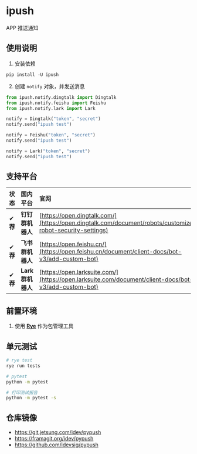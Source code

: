 # ipush

APP 推送通知

## 使用说明

1. 安装依赖

```shell
pip install -U ipush
```

2. 创建 `notify` 对象，并发送消息

```python
from ipush.notify.dingtalk import Dingtalk
from ipush.notify.feishu import Feishu
from ipush.notify.lark import Lark

notify = Dingtalk("token", "secret")
notify.send("ipush test")

notify = Feishu("token", "secret")
notify.send("ipush test")

notify = Lark("token", "secret")
notify.send("ipush test")
```

## 支持平台

| 状态     | **国内**平台      | 官网                                                                                                      | 文档 | 备注 |
| :------- | :---------------- | :-------------------------------------------------------------------------------------------------------- | :--- | :--- |
| ✔ **荐** | **钉钉群机器人**  | [https://open.dingtalk.com/](https://open.dingtalk.com/document/robots/customize-robot-security-settings) | -    |      |
| ✔ **荐** | **飞书群机器人**  | [https://open.feishu.cn/](https://open.feishu.cn/document/client-docs/bot-v3/add-custom-bot)              | -    |      |
| ✔ **荐** | **Lark 群机器人** | [https://open.larksuite.com/](https://open.larksuite.com/document/client-docs/bot-v3/add-custom-bot)      | -    |      |

## 前置环境

1. 使用 [**Rye**](https://rye-up.com/) 作为包管理工具

## 单元测试

```bash
# rye test
rye run tests

# pytest
python -m pytest

# 打印测试报告
python -m pytest -s
```

## 仓库镜像

- https://git.jetsung.com/idev/pypush
- https://framagit.org/idev/pypush
- https://github.com/idevsig/pypush
